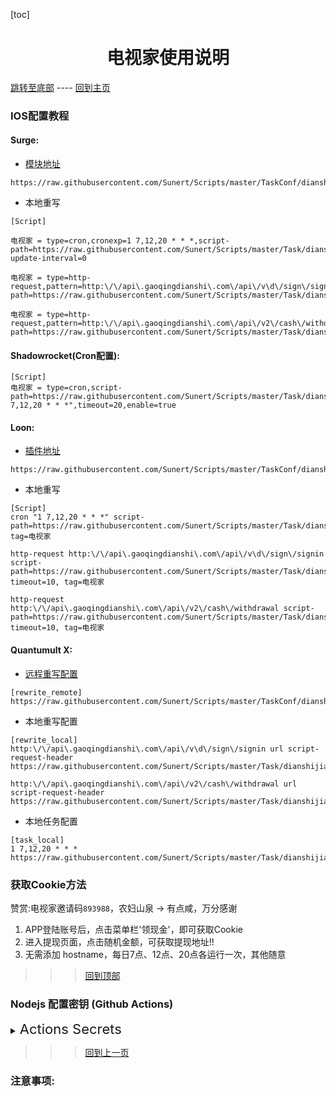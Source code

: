 

  [toc]  

 # <center> 电视家使用说明 </center>

 [跳转至底部](#注意事项)  ----  [回到主页](https://github.com/Sunert/Scripts)

### IOS配置教程
 
#### Surge:
* [模块地址](https://raw.githubusercontent.com/Sunert/Scripts/master/TaskConf/dianshijia/surge.sgmodule)

 ```
https://raw.githubusercontent.com/Sunert/Scripts/master/TaskConf/dianshijia/surge.sgmodule
 ```
 * 本地重写
 
 ```
[Script]

电视家 = type=cron,cronexp=1 7,12,20 * * *,script-path=https://raw.githubusercontent.com/Sunert/Scripts/master/Task/dianshijia.js,script-update-interval=0

电视家 = type=http-request,pattern=http:\/\/api\.gaoqingdianshi\.com\/api\/v\d\/sign\/signin,script-path=https://raw.githubusercontent.com/Sunert/Scripts/master/Task/dianshijia.js

电视家 = type=http-request,pattern=http:\/\/api\.gaoqingdianshi\.com\/api\/v2\/cash\/withdrawal,script-path=https://raw.githubusercontent.com/Sunert/Scripts/master/Task/dianshijia.js
```
#### Shadowrocket(Cron配置): 

```
[Script]
电视家 = type=cron,script-path=https://raw.githubusercontent.com/Sunert/Scripts/master/Task/dianshijia.js,cronexpr="1 7,12,20 * * *",timeout=20,enable=true
```
####  Loon:

* [插件地址](https://raw.githubusercontent.com/Sunert/Scripts/master/TaskConf/dianshijia/loon.plugin)

 ```
https://raw.githubusercontent.com/Sunert/Scripts/master/TaskConf/dianshijia/loon.plugin
 ```
* 本地重写
  
 ```
[Script]
cron "1 7,12,20 * * *" script-path=https://raw.githubusercontent.com/Sunert/Scripts/master/Task/dianshijia.js, tag=电视家

http-request http:\/\/api\.gaoqingdianshi\.com\/api\/v\d\/sign\/signin script-path=https://raw.githubusercontent.com/Sunert/Scripts/master/Task/dianshijia.js, timeout=10, tag=电视家

http-request http:\/\/api\.gaoqingdianshi\.com\/api\/v2\/cash\/withdrawal script-path=https://raw.githubusercontent.com/Sunert/Scripts/master/Task/dianshijia.js, timeout=10, tag=电视家
```
#### Quantumult X:
   * [远程重写配置](https://raw.githubusercontent.com/Sunert/Scripts/master/TaskConf/dianshijia/qx_rewite.txt)
   
```
[rewrite_remote]
https://raw.githubusercontent.com/Sunert/Scripts/master/TaskConf/dianshijia/qx_rewite.txt
```
   * 本地重写配置
   
```
[rewrite_local]
http:\/\/api\.gaoqingdianshi\.com\/api\/v\d\/sign\/signin url script-request-header https://raw.githubusercontent.com/Sunert/Scripts/master/Task/dianshijia.js

http:\/\/api\.gaoqingdianshi\.com\/api\/v2\/cash\/withdrawal url script-request-header https://raw.githubusercontent.com/Sunert/Scripts/master/Task/dianshijia.js
```
   * 本地任务配置
   
```
[task_local]
1 7,12,20 * * * https://raw.githubusercontent.com/Sunert/Scripts/master/Task/dianshijia.js
```
###  获取Cookie方法

赞赏:电视家邀请码`893988`，农妇山泉 -> 有点咸，万分感谢  

   1. APP登陆账号后，点击菜单栏'领现金'，即可获取Cookie
   2. 进入提现页面，点击随机金额，可获取提现地址!!  
   3. 无需添加 hostname，每日7点、12点、20点各运行一次，其他随意

  
 >>> [回到顶部](#IOS配置教程)

### Nodejs 配置密钥 (Github Actions)

<details>

  <summary>
    <span style="font-size:22">
       Actions Secrets 
    </span>
  </summary>  

| Name | 脚本相关YML | Value分割符 | 必须 / 可选 | 注意事项及样式(其中"xxx"代表任意字符) |
| :-------: | :------: | :-------: | ------ | ------- |
| DSJ_HEADERS | <span style="font-size:18; color:#0000ff">电视家dianshijia.yml</span> | #或换行 | 必须 | 请求地址: "http://api.gaoqingdianshi.com/api/v2/sign/signin"， <br>签到请求头: { xxx } |
| DSJ_DRAWAL | 同上 | #或换行 | 必须 | 请求地址: "http://api.gaoqingdianshi.com/api/v2/cash/withdrawal"， <br>即提现请求地址 |
| DSJ_NOTIFY_CONTROL | 同上 | true/false | 可选 | 电视家通知开关 <br>默认不推送 |

</details>

 >>> [回到上一页](..)
 
### 注意事项:
 > 





  
  
  
  
  
